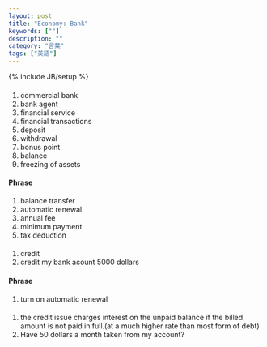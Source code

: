 ```yaml
---
layout: post
title: "Economy: Bank"
keywords: [""]
description: ""
category: "言葉"
tags: ["英語"]
---
```

{% include JB/setup %}

####
1. commercial bank
2. bank agent
3. financial service
4. financial transactions
5. deposit
6. withdrawal
7. bonus point
8. balance
9. freezing of assets

#### Phrase
1. balance transfer
2. automatic renewal
3. annual fee
4. minimum payment
5. tax deduction

####
1. credit
2. credit my bank acount 5000 dollars

#### Phrase
1. turn on automatic renewal


####
1. the credit issue charges interest on the unpaid balance if the billed amount
   is not paid in full.(at a much higher rate than most form of debt)
2. Have 50 dollars a month taken from my account?



